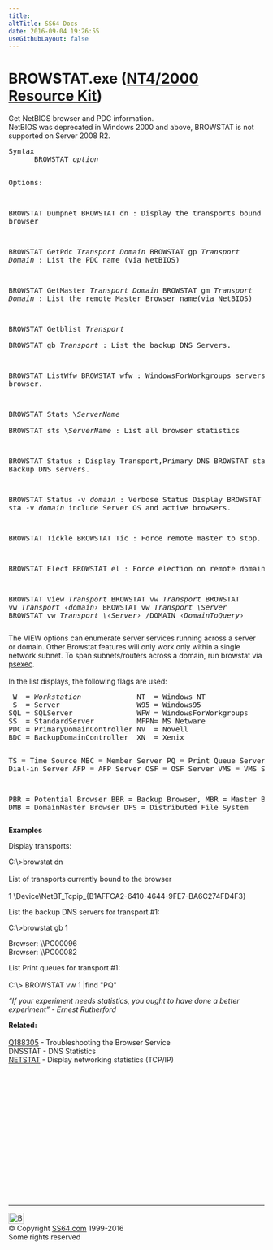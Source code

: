 ```yaml
---
title:
altTitle: SS64 Docs
date: 2016-09-04 19:26:55
useGithubLayout: false
---
```

<!-- #BeginLibraryItem "/Library/head_nt.lbi" --><!-- #EndLibraryItem --><h1>BROWSTAT.exe (<a href="../links/windows.html#kits">NT4/2000 Resource Kit</a>)</h1>
<p>Get NetBIOS browser and PDC information. <br>
NetBIOS was deprecated in Windows 2000 and above, BROWSTAT is not supported on Server 2008 R2.</p> 
<pre>Syntax
      BROWSTAT <i>option</i>

Options:

 BROWSTAT Dumpnet
 BROWSTAT dn                  : Display the transports bound to browser

 BROWSTAT GetPdc <i>Transport Domain</i>
 BROWSTAT gp <i>Transport Domain</i> : List the PDC name (via NetBIOS)

 BROWSTAT GetMaster <i>Transport Domain</i> 
 BROWSTAT gm <i>Transport Domain</i> : List the remote Master Browser name(via NetBIOS)

 BROWSTAT Getblist <i>Transport</i>        
 BROWSTAT gb <i>Transport</i>        : List the backup DNS Servers.

 BROWSTAT ListWfw
 BROWSTAT wfw                 : WindowsForWorkgroups servers running browser.

 BROWSTAT Stats \\<i>ServerName</i>    
 BROWSTAT sts \\<i>ServerName</i>    : List all browser statistics

 BROWSTAT Status              : Display Transport,Primary DNS
 BROWSTAT sta                   and Backup DNS servers.

 BROWSTAT Status -v <i>domain</i>    : Verbose Status Display
 BROWSTAT sta -v <i>domain</i>         include Server OS and active browsers.

 BROWSTAT Tickle
 BROWSTAT Tic                 : Force remote master to stop.

 BROWSTAT Elect
 BROWSTAT el                  : Force election on remote domain

 BROWSTAT View <i>Transport</i>
 BROWSTAT vw <i>Transport</i>
 BROWSTAT vw <i>Transport ‹domain›</i>
 BROWSTAT vw <i>Transport \\Server</i>
 BROWSTAT vw <i>Transport \\‹Server›</i> /DOMAIN ‹<i>DomainToQuery</i>›
</pre>
<p>The VIEW options can enumerate server services running across a server or domain. Other Browstat features will only work only within a single
network subnet. To span subnets/routers
across a domain, run browstat via <a href="psexec.html">psexec</a>.<br>
<br>
In the list displays, the following flags are used:</p>
<pre> W  = <i>Workstation</i>             NT  = Windows NT
 S  = Server                  W95 = Windows95
SQL = SQLServer               WFW = WindowsForWorkgroups
SS  = StandardServer          MFPN= MS Netware
PDC = PrimaryDomainController NV  = Novell
BDC = BackupDomainController  XN  = Xenix

TS  = Time Source
MBC = Member Server
PQ  = Print Queue Server
DL  = Dial-in Server
AFP = AFP Server
OSF = OSF Server
VMS = VMS Server

PBR = Potential Browser
BBR = Backup Browser,
MBR = Master Browser
DMB = DomainMaster Browser
DFS = Distributed File System</pre>
<p><b>Examples</b></p>
<p>Display transports:</p>
<p class="code">C:\&gt;browstat dn<br>
<br>
List of transports currently bound to the browser<br>
<br>
1 \Device\NetBT_Tcpip_{B1AFFCA2-6410-4644-9FE7-BA6C274FD4F3} </p>
<p>List the backup DNS servers for transport #1:</p>
<p class="code">C:\&gt;browstat gb 1
</p>
<p class="code">Browser: \\PC00096<br>
Browser: \\PC00082
</p>
<p>List Print queues for transport #1: <br>
<br>
<span class="code">C:\&gt; BROWSTAT vw 1 |find "PQ"</span></p>
<p class="quote"><i> “If your experiment needs statistics, you ought to have done a better experiment” - Ernest Rutherford</i></p>
<p><b>  Related:<br>
  </b><br>
  <a href="https://support.microsoft.com/kb/188305">Q188305</a> - Troubleshooting
   the Browser Service<br>
  DNSSTAT - DNS Statistics<br>
  <a href="netstat.html">NETSTAT</a> - Display networking statistics (TCP/IP) <br>
</p><!-- #BeginLibraryItem "/Library/foot_nt.lbi" --><p>
<!-- windows300 -->
<ins class="adsbygoogle" style="display:inline-block;width:300px;height:250px" data-ad-client="ca-pub-6140977852749469" data-ad-slot="7649547908"></ins>
<script>
(adsbygoogle = window.adsbygoogle || []).push({});
</script></p>
<hr>
<div id="bl" class="footer"><a href="browstat.html#"><img src="../images/top.png" width="30" height="22" alt="Back to the Top"></a></div>
<div id="br" class="footer, tagline">© Copyright <a href="http://ss64.com/">SS64.com</a> 1999-2016<br>
Some rights reserved</div><!-- #EndLibraryItem -->

